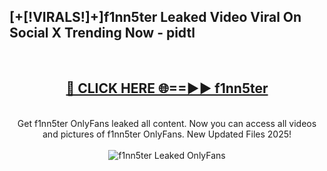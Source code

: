 <h2>[+[!VIRALS!]+]f1nn5ter Leaked Video Viral On Social X Trending Now - pidtl</h2>
<br>
<div align="center">
<h2><a href="https://libra.edu.pl?f1nn5ter" rel="nofollow">🔴 CLICK HERE 🌐==►► f1nn5ter</a></h2>
<br>
Get f1nn5ter OnlyFans leaked all content. Now you can access all videos and pictures of f1nn5ter OnlyFans. New Updated Files 2025!
<br>
<br>
<a href="https://libra.edu.pl?f1nn5ter" rel="nofollow" data-target="animated-image.originalLink"><img src="https://i.ibb.co.com/WyWwxjT/player-gif2.gif" alt="f1nn5ter Leaked OnlyFans" style="max-width: 100%; display: inline-block;" data-target="animated-image.originalImage"></a>
</div>
<br>